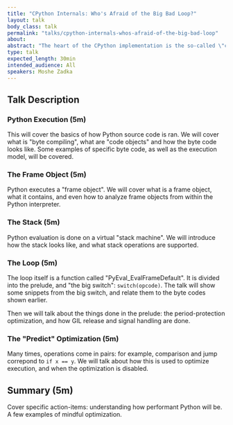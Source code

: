 ```yaml
---
title: "CPython Internals: Who's Afraid of the Big Bad Loop?"
layout: talk
body_class: talk
permalink: "talks/cpython-internals-whos-afraid-of-the-big-bad-loop"
about: 
abstract: "The heart of the CPython implementation is the so-called \"ceval\" loop. This is the loop that runs the Python bytecode. The talk will explain the basics of the CPython execution model, and then cover the details of how the eval loop is written, as well as some of the interesting optimizations it has."
type: talk
expected_length: 30min
intended_audience: All
speakers: Moshe Zadka
---
```


## Talk Description
### Python Execution (5m)

This will cover the basics of how Python source code is ran.
We will cover what is "byte compiling", what are "code objects" and how the byte code looks like.
Some examples of specific byte code, as well as the execution model, will be covered.

### The Frame Object (5m)

Python executes a "frame object".
We will cover what is a frame object, what it contains, and even how to analyze frame objects from within the Python interpreter.

### The Stack (5m)

Python evaluation is done on a virtual "stack machine".
We will introduce how the stack looks like, and what stack operations are supported.

### The Loop (5m)

The loop itself is a function called "PyEval_EvalFrameDefault".
It is divided into the prelude, and "the big switch": `switch(opcode)`.
The talk will show some snippets from the big switch, and relate them to the byte codes shown earlier.

Then we will talk about the things done in the prelude: the period-protection optimization, and how GIL release and signal handling are done.

### The "Predict" Optimization (5m)

Many times, operations come in pairs: for example, comparison and jump correpond to `if x == y`.
We will talk about how this is used to optimize execution, and when the optimization is disabled.

## Summary (5m)
Cover specific action-items:
understanding how performant Python will be.
A few examples of mindful optimization.

    
